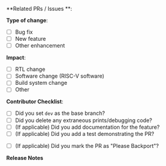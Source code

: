 **Related PRs / Issues **:
<!-- List any related PRs/issues here, if applicable -->

<!-- choose one -->
**Type of change**:
- [ ] Bug fix
- [ ] New feature
- [ ] Other enhancement

<!-- choose one -->
**Impact**:
- [ ] RTL change
- [ ] Software change (RISC-V software)
- [ ] Build system change
- [ ] Other

<!-- must be filled out completely to be considered for merging -->
**Contributor Checklist**:
- [ ] Did you set `dev` as the base branch?
- [ ] Did you delete any extraneous prints/debugging code?
- [ ] (If applicable) Did you add documentation for the feature?
- [ ] (If applicable) Did you add a test demonstrating the PR?
<!-- Do this if this PR is a bug fix that should be applied to master -->
- [ ] (If applicable) Did you mark the PR as "Please Backport"?

**Release Notes**
<!-- Text from here to the end of the body will be considered for inclusion in the release notes for the version containing this pull request. -->
